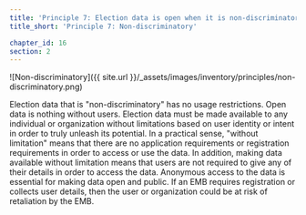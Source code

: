 ```yaml
---
title: 'Principle 7: Election data is open when it is non-discriminatory and available to anyone to use without limitations'
title_short: 'Principle 7: Non-discriminatory'

chapter_id: 16
section: 2
---
```


![Non-discriminatory]({{ site.url }}/\_assets/images/inventory/principles/non-discriminatory.png)

Election data that is "non-discriminatory" has no usage restrictions. Open data is nothing without users. Election data must be made available to any individual or organization without limitations based on user identity or intent in order to truly unleash its potential. In a practical sense, "without limitation" means that there are no application requirements or registration requirements in order to access or use the data. In addition, making data available without limitation means that users are not required to give any of their details in order to access the data. Anonymous access to the data is essential for making data open and public. If an EMB requires registration or collects user details, then the user or organization could be at risk of retaliation by the EMB.
